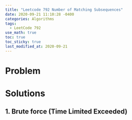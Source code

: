 ```yaml
---
title: "Leetcode 792 Number of Matching Subsequences"
date: 2020-09-21 11:10:28 -0400
categories: Algorithms
tags:
  - LeetCode 792
use_math: true
toc: true
toc_sticky: true
last_modified_at: 2020-09-21
---
```


# Problem 

# Solutions 

## 1. Brute force (Time Limited Exceeded)


<script src="https://gist.github.com/gimoonnam/cab497c46f00d08b85e11e6cca6fcccd.js"></script>



